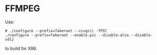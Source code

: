 # FFMPEG
Use:

```
# ./configure --prefix=fakeroot --cc=gcc\ -fPIC
./configure --prefix=fakeroot --enable-pic --disable-alsa --disable-sdl2
```

to build for X86.
